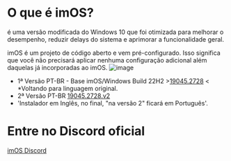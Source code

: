 # **O que é imOS?**
é uma versão modificada do Windows 10 que foi otimizada para melhorar o desempenho, reduzir delays do sistema e aprimorar a funcionalidade geral.

imOS é um projeto de código aberto e vem pré-configurado. Isso significa que você não precisará aplicar nenhuma configuração adicional além daquelas já incorporadas ao imOS.
![image](https://github.com/Evertonlps/imOS-BR/assets/11205881/9018f78d-7fbd-4825-81a6-26d0e75a1fff)


+ 1ª Versão PT-BR - Base imOS/Windows Build 22H2 >[19045.2728](https://github.com/Evertonlps/imOS-BR/releases/tag/19045.2728) < *Voltando para linguagem original.
+ 2ª Versão PT-BR [19045.2728.v2](https://github.com/Evertonlps/imOS-BR/releases/tag/19045.2728.v2)
+  'Instalador em Inglês, no final, "na versão 2" ficará em Português'.

# Entre no Discord oficial

[imOS Discord](https://dsc.gg/imos)
